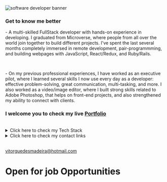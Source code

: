 <img src="assets/gif/huge.gif" alt="software developer banner">

<h3>Get to know me better</h3>
<p>- A multi-skilled FullStack developer with hands-on experience in developing. I graduated from Microverse, where people from all over the world join together to build different projects. I've spent the last several months completely immersed in remote development, pair-programmming, and building webpages with JavaScript, React/Redux, and Ruby/Rails.</p>

<br>

<p>- On my previous professional experiences, I have worked as an executive pilot, where I learned several skills I now use every day as a developer: effective problem-solving, great communication, multi-tasking, and more. I also worked as a video/image editor, where I built strong skills related to Adobe Photoshop, that helps on front-end projects, and also strengthened my ability to connect with clients.

<br>

<h3>I welcome you to check my live <a href="https://vitorguedesmadeira.netlify.app/" alt="portfolio-link">Portfolio</a></h3>

<br>

<details>
  <br>
  <summary>Click here to check my Tech Stack</summary>
    <p>- Front-End: JavaScript | React | Redux | jQuery | HTML5 | CSS3 | SASS | Bootstrap | TailwindCSS | Adobe Photoshop | Canva</p>
    <p>- Back-End: Ruby | Rails | SQL</p>
    <p>- Tools & Methods: Git | GitHub | Netlify | Render | Mobile/Responsive Development | RSpec | Capybara | TDD | Chrome Dev Tools</p>
    <p>- Professional: Remote Pair-Programming | Teamwork | Mentoring | Project Management</p>
    <p>- Product management: UI design | UX Design | Prototyping | Wireframing</p>
</details>
 

<details>
  <summary>Click here to check my contact links</summary>
    <p>- GitHub: <a href="https://github.com/VitorGuedesMadeira" alt="github">VitorGuedesMadeira</a></p>
    <p>- Linkedin: <a href="https://www.linkedin.com/in/vitor-guedes-madeira" alt="linkedin">Vitor Guedes Madeira</a></p>
    <p>- Instagram: <a href="https://www.instagram.com/vitorguedesmadeira" alt="instagram">@vitorguedesmadeira</a></p>
    <p>- Medium: <a href="https://medium.com/@vitorguedesmadeira/you-teach-you-learn-6f5ac50aae65" alt="medium">@vitorguedesmadeira</a></p>
</details>

<br>

<p>
  <a href="vitorguedesmadeira@hotmail.com" alt="email">vitorguedesmadeira@hotmail.com</a>
</p>

<h1>Open for job Opportunities</h1>




